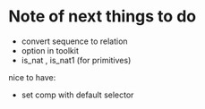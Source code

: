 # Note of next things to do

* convert sequence to relation
* option in toolkit
* is_nat , is_nat1 (for primitives)

nice to have:
* set comp with default selector